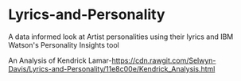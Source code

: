 # Lyrics-and-Personality
A data informed look at Artist personalities using their lyrics and IBM Watson's Personality Insights tool

An Analysis of Kendrick Lamar-https://cdn.rawgit.com/Selwyn-Davis/Lyrics-and-Personality/11e8c00e/Kendrick_Analysis.html
